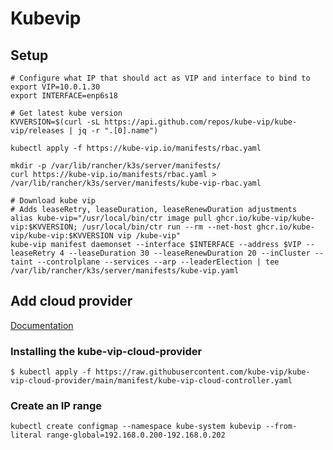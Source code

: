 # Kubevip
## Setup
```
# Configure what IP that should act as VIP and interface to bind to
export VIP=10.0.1.30
export INTERFACE=enp6s18

# Get latest kube version
KVVERSION=$(curl -sL https://api.github.com/repos/kube-vip/kube-vip/releases | jq -r ".[0].name")

kubectl apply -f https://kube-vip.io/manifests/rbac.yaml

mkdir -p /var/lib/rancher/k3s/server/manifests/
curl https://kube-vip.io/manifests/rbac.yaml > /var/lib/rancher/k3s/server/manifests/kube-vip-rbac.yaml

# Download kube vip
# Adds leaseRetry, leaseDuration, leaseRenewDuration adjustments
alias kube-vip="/usr/local/bin/ctr image pull ghcr.io/kube-vip/kube-vip:$KVVERSION; /usr/local/bin/ctr run --rm --net-host ghcr.io/kube-vip/kube-vip:$KVVERSION vip /kube-vip"
kube-vip manifest daemonset --interface $INTERFACE --address $VIP --leaseRetry 4 --leaseDuration 30 --leaseRenewDuration 20 --inCluster --taint --controlplane --services --arp --leaderElection | tee /var/lib/rancher/k3s/server/manifests/kube-vip.yaml
```
## Add cloud provider
[Documentation](https://github.com/kube-vip/kube-vip-cloud-provider/blob/main/README.md)

### Installing the kube-vip-cloud-provider
```
$ kubectl apply -f https://raw.githubusercontent.com/kube-vip/kube-vip-cloud-provider/main/manifest/kube-vip-cloud-controller.yaml
```
### Create an IP range
```
kubectl create configmap --namespace kube-system kubevip --from-literal range-global=192.168.0.200-192.168.0.202
```
